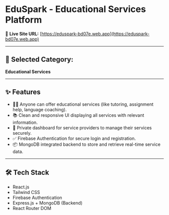# EduSpark - Educational Services Platform

🔗 **Live Site URL:** [https://eduspark-bd07e.web.app](https://eduspark-bd07e.web.app)

---

## 🧠 Selected Category:
**Educational Services**

---

## ✨ Features

- 👩‍🏫 Anyone can offer educational services (like tutoring, assignment help, language coaching).
- 📚 Clean and responsive UI displaying all services with relevant information.
- 🔐 Private dashboard for service providers to manage their services securely.
- ✅ Firebase Authentication for secure login and registration.
- 📦 MongoDB integrated backend to store and retrieve real-time service data.

---

## 🛠️ Tech Stack

- React.js
- Tailwind CSS
- Firebase Authentication
- Express.js + MongoDB (Backend)
- React Router DOM

